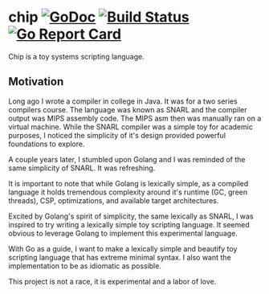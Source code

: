 chip [![GoDoc](http://godoc.org/github.com/jackspirou/chip?status.png)](http://godoc.org/github.com/jackspirou/chip) [![Build Status](https://travis-ci.org/jackspirou/chip.svg?branch=master)](https://travis-ci.org/jackspirou/chip) [![Go Report Card](http://goreportcard.com/badge/jackspirou/chip)](http://goreportcard.com/report/jackspirou/chip)
====
Chip is a toy systems scripting language.

Motivation
----------
Long ago I wrote a compiler in college in Java. It was for a two series
compilers course. The language was known as SNARL and the compiler output was
MIPS assembly code. The MIPS asm then was manually ran on a virtual machine.
While the SNARL compiler was a simple toy for academic purposes, I noticed the
simplicity of it's design provided powerful foundations to explore.  

A couple years later, I stumbled upon Golang and I was reminded of the same
simplicity of SNARL. It was refreshing.

It is important to note that while Golang is lexically simple, as a compiled
language it  holds tremendous complexity around it's runtime
(GC, green threads), CSP, optimizations, and available target architectures.

Excited by Golang's spirit of simplicity, the same lexically as SNARL, I was
inspired to try writing a lexically simple toy scripting language. It seemed
obvious to leverage Golang to implement this experimental language.

With Go as a guide, I want to make a lexically simple and beautify toy scripting
language that has extreme minimal syntax. I also want the implementation to be
as idiomatic as possible.

This project is not a race, it is experimental and a labor of love.
